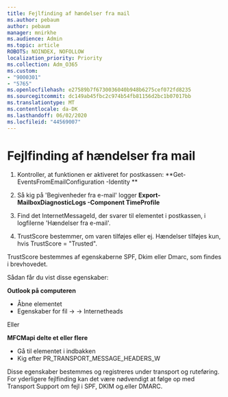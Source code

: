 ```yaml
---
title: Fejlfinding af hændelser fra mail
ms.author: pebaum
author: pebaum
manager: mnirkhe
ms.audience: Admin
ms.topic: article
ROBOTS: NOINDEX, NOFOLLOW
localization_priority: Priority
ms.collection: Adm_O365
ms.custom:
- "9000301"
- "5765"
ms.openlocfilehash: e27589b7f6730036040b948b6275cef072fd8235
ms.sourcegitcommit: dc149ab45fbc2c974b54fb81156d2bc1b07017bb
ms.translationtype: MT
ms.contentlocale: da-DK
ms.lasthandoff: 06/02/2020
ms.locfileid: "44569007"
---
```

# <a name="troubleshooting-events-from-email"></a>Fejlfinding af hændelser fra mail

1. Kontroller, at funktionen er aktiveret for postkassen: **Get-EventsFromEmailConfiguration -Identity <mailbox> **

2. Så kig på 'Begivenheder fra e-mail' logger **Export-MailboxDiagnosticLogs <mailbox> -Component TimeProfile**

3. Find det InternetMessageId, der svarer til elementet i postkassen, i logfilerne 'Hændelser fra e-mail'.  

4. TrustScore bestemmer, om varen tilføjes eller ej. Hændelser tilføjes kun, hvis TrustScore = "Trusted".

TrustScore bestemmes af egenskaberne SPF, Dkim eller Dmarc, som findes i brevhovedet.

Sådan får du vist disse egenskaber:

**Outlook på computeren**

- Åbne elementet
- Egenskaber for fil -> -> Internetheads

Eller

**MFCMapi delte et eller flere**

- Gå til elementet i indbakken
- Kig efter PR_TRANSPORT_MESSAGE_HEADERS_W

Disse egenskaber bestemmes og registreres under transport og ruteføring. For yderligere fejlfinding kan det være nødvendigt at følge op med Transport Support om fejl i SPF, DKIM og.eller DMARC.